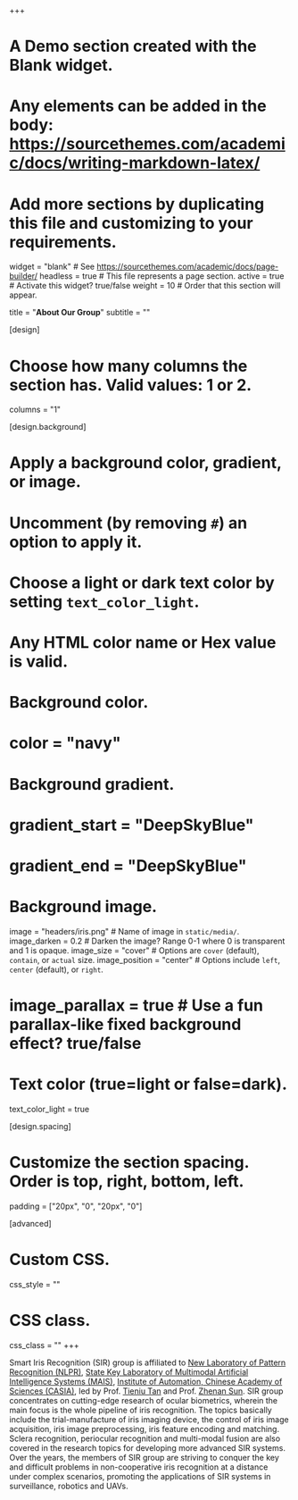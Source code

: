 +++
# A Demo section created with the Blank widget.
# Any elements can be added in the body: https://sourcethemes.com/academic/docs/writing-markdown-latex/
# Add more sections by duplicating this file and customizing to your requirements.

widget = "blank"  # See https://sourcethemes.com/academic/docs/page-builder/
headless = true  # This file represents a page section.
active = true  # Activate this widget? true/false
weight = 10  # Order that this section will appear.

title = "**About Our Group**"
subtitle = ""

[design]
  # Choose how many columns the section has. Valid values: 1 or 2.
   columns = "1"

[design.background]
  # Apply a background color, gradient, or image.
  #   Uncomment (by removing `#`) an option to apply it.
  #   Choose a light or dark text color by setting `text_color_light`.
  #   Any HTML color name or Hex value is valid.

  # Background color.
  # color = "navy"
  
  # Background gradient.
  # gradient_start = "DeepSkyBlue"
  # gradient_end = "DeepSkyBlue"
  
  # Background image.
   image = "headers/iris.png"   # Name of image in `static/media/`.
   image_darken = 0.2  # Darken the image? Range 0-1 where 0 is transparent and 1 is opaque.
   image_size = "cover"  #  Options are `cover` (default), `contain`, or `actual` size.
   image_position = "center"  # Options include `left`, `center` (default), or `right`.
   # image_parallax = true  # Use a fun parallax-like fixed background effect? true/false

  # Text color (true=light or false=dark).
  text_color_light = true

[design.spacing]
  # Customize the section spacing. Order is top, right, bottom, left.
  padding = ["20px", "0", "20px", "0"]

[advanced]
 # Custom CSS. 
 css_style = ""
 
 # CSS class.
 css_class = ""
+++

Smart Iris Recognition (SIR) group is affiliated to [New Laboratory of Pattern Recognition (NLPR)](http://www.cripac.ia.ac.cn/CN/model/index.htm), [State Key Laboratory of Multimodal Artificial Intelligence Systems (MAIS)](https://mais.ia.ac.cn/), [Institute of Automation, Chinese Academy of Sciences (CASIA)](http://www.ia.cas.cn/), led by Prof. [Tieniu Tan](http://cripac.ia.ac.cn/en/EN/column/item80.shtml) and Prof. [Zhenan Sun](http://cripac.ia.ac.cn/en/EN/column/item110.shtml). SIR group concentrates on cutting-edge research of ocular biometrics, wherein the main focus is the whole pipeline of iris recognition. The topics basically include the trial-manufacture of iris imaging device, the control of iris image acquisition, iris image preprocessing, iris feature encoding and matching. Sclera recognition, periocular recognition and multi-modal fusion are also covered in the research topics for developing more advanced SIR systems. Over the years, the members of SIR group are striving to conquer the key and difficult problems in non-cooperative iris recognition at a distance under complex scenarios, promoting the applications of SIR systems in surveillance, robotics and UAVs.
